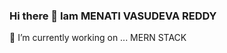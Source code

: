 ### Hi there 👋 Iam MENATI VASUDEVA REDDY
 🔭 I’m currently working on ... MERN STACK
<!--
**MenatiVasudevaReddy/MenatiVasudevaReddy** is a ✨ _special_ ✨ repository because its `README.md` (this file) appears on your GitHub profile.

Here are some ideas to get you started:


- 🌱 I’m currently learning ...
- 👯 I’m looking to collaborate on ...
- 🤔 I’m looking for help with ...
- 💬 Ask me about ...HTML, CSS, JAVASCRIPT, REACT JS, JAVA
- 📫 How to reach me: ...menati73@gmail.com
- 😄 Pronouns: ...
- ⚡ Fun fact: ...
- Languages and Tools: HTML CSS JAVASCRIPT JAVA
-->
